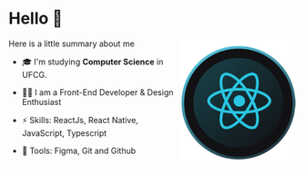 <h1 align="left">Hello 👋</h1>

<img align="right" src="./src/assets/static/react1.png" width="200"/>
<p align="left">Here is a little summary about me </p>

<ul>
  <li><p align="left">🎓 I'm studying  <strong>Computer Science</strong> in UFCG.</p></li>
  <li><p align="left">👨‍💻 I am a Front-End Developer & Design Enthusiast</p></li>
  <li><p align="left">⚡️ Skills: ReactJs, React Native, JavaScript, Typescript</p></li>
  <li><p align="left">🔩 Tools: Figma, Git and Github</p></li>
</ul>




